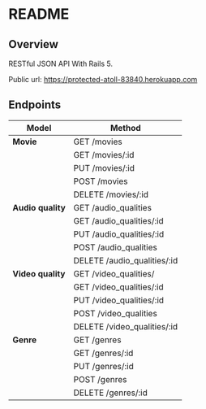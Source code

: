 # README
## Overview
RESTful JSON API With Rails 5.

Public url: https://protected-atoll-83840.herokuapp.com

## Endpoints 
| Model 	| Method |
|-------	|--------|
| **Movie**	| GET /movies |
| 				| GET /movies/:id |
| 				| PUT /movies/:id | 
| 				| POST /movies |
| 				| DELETE /movies/:id |
| **Audio quality** 	| GET /audio_qualities |
| 							| GET /audio_qualities/:id |
| 							| PUT /audio_qualities/:id |
| 							| POST /audio_qualities |
| 							| DELETE /audio_qualities/:id |
| **Video quality**	| GET /video_qualities/ |
| 						| GET /video_qualities/:id |
| 						| PUT /video_qualities/:id |
| 						| POST /video_qualities |
| 						| DELETE /video_qualities/:id |
| **Genre** 	| GET /genres |
| 				| GET /genres/:id |
| 				| PUT /genres/:id |
| 				| POST /genres |
| 				| DELETE /genres/:id |
